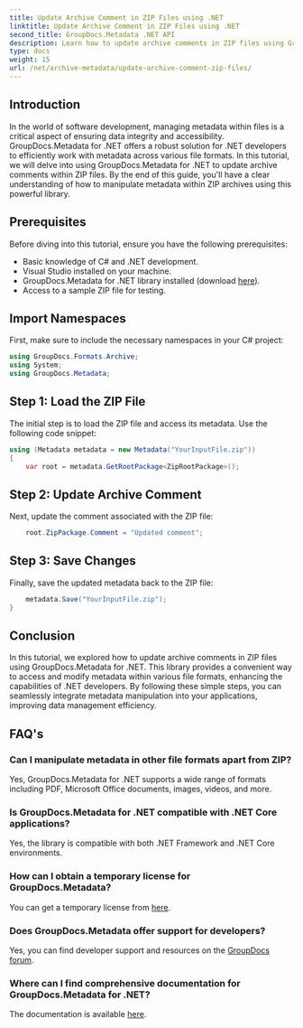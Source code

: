 ```yaml
---
title: Update Archive Comment in ZIP Files using .NET
linktitle: Update Archive Comment in ZIP Files using .NET
second_title: GroupDocs.Metadata .NET API
description: Learn how to update archive comments in ZIP files using GroupDocs.Metadata for .NET. Enhance metadata management in C# applications effortlessly.
type: docs
weight: 15
url: /net/archive-metadata/update-archive-comment-zip-files/
---
```

## Introduction
In the world of software development, managing metadata within files is a critical aspect of ensuring data integrity and accessibility. GroupDocs.Metadata for .NET offers a robust solution for .NET developers to efficiently work with metadata across various file formats. In this tutorial, we will delve into using GroupDocs.Metadata for .NET to update archive comments within ZIP files. By the end of this guide, you'll have a clear understanding of how to manipulate metadata within ZIP archives using this powerful library.
## Prerequisites
Before diving into this tutorial, ensure you have the following prerequisites:
- Basic knowledge of C# and .NET development.
- Visual Studio installed on your machine.
- GroupDocs.Metadata for .NET library installed (download [here](https://releases.groupdocs.com/metadata/net/)).
- Access to a sample ZIP file for testing.

## Import Namespaces
First, make sure to include the necessary namespaces in your C# project:
```csharp
using GroupDocs.Formats.Archive;
using System;
using GroupDocs.Metadata;
```
## Step 1: Load the ZIP File
The initial step is to load the ZIP file and access its metadata. Use the following code snippet:
```csharp
using (Metadata metadata = new Metadata("YourInputFile.zip"))
{
    var root = metadata.GetRootPackage<ZipRootPackage>();
```
## Step 2: Update Archive Comment
Next, update the comment associated with the ZIP file:
```csharp
    root.ZipPackage.Comment = "Updated comment";
```
## Step 3: Save Changes
Finally, save the updated metadata back to the ZIP file:
```csharp
    metadata.Save("YourInputFile.zip");
}
```

## Conclusion
In this tutorial, we explored how to update archive comments in ZIP files using GroupDocs.Metadata for .NET. This library provides a convenient way to access and modify metadata within various file formats, enhancing the capabilities of .NET developers. By following these simple steps, you can seamlessly integrate metadata manipulation into your applications, improving data management efficiency.

## FAQ's
### Can I manipulate metadata in other file formats apart from ZIP?
Yes, GroupDocs.Metadata for .NET supports a wide range of formats including PDF, Microsoft Office documents, images, videos, and more.
### Is GroupDocs.Metadata for .NET compatible with .NET Core applications?
Yes, the library is compatible with both .NET Framework and .NET Core environments.
### How can I obtain a temporary license for GroupDocs.Metadata?
You can get a temporary license from [here](https://purchase.groupdocs.com/temporary-license/).
### Does GroupDocs.Metadata offer support for developers?
Yes, you can find developer support and resources on the [GroupDocs forum](https://forum.groupdocs.com/c/metadata/14).
### Where can I find comprehensive documentation for GroupDocs.Metadata for .NET?
The documentation is available [here](https://reference.groupdocs.com/metadata/net/).
